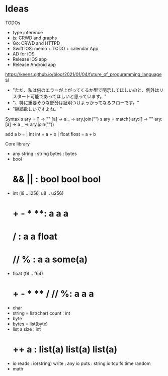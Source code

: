 # Ideas

TODOs
- type inference
- js: CRWD and graphs
- Go: CRWD and HTTPD
- Swift iOS: memo + TODO + calendar App
- AD for iOS
- Release iOS app
- Release Android app


https://keens.github.io/blog/2021/01/04/future_of_proguramming_languages/
- "ただ、私は何のエラーが上がってくるか型で明示してほしいのと、例外はリスタート可能であってほしいと思っています。"
- "、特に重要そうな部分は証明つけよっかってなるフローです。"
- "継続欲しいですよね。 "

Syntax
s ary =
  [] -> ""
  [a] -> a
  _ -> ary.join("")
s ary = match(
  ary:[] -> ""
  ary:[a] -> a
  _ -> ary.join(""))

add a b =
| int int = a + b
| float float = a + b

Core library
- any
  string : string
  bytes  : bytes
- bool
  # && || : bool bool bool
- int (i8 .. i256, u8 .. u256)
  # + - * **: a a a
  # / : a a float
  # // % : a a some(a)
- float (f8 .. f64)
  # + - * ** / // %: a a a
- char
- string = list(char)
  count : int
- byte
- bytes = list(byte)
- list a
  size : int
  # ++ a : list(a) list(a) list(a)
- io
  reads : io(string)
  write : any io
  puts  : string io
  tcp
  fs
  time
  random
- math
